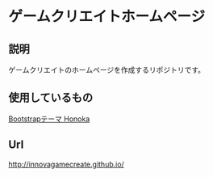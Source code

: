 ﻿ゲームクリエイトホームページ
===

## 説明
ゲームクリエイトのホームページを作成するリポジトリです。

## 使用しているもの
[Bootstrapテーマ Honoka][Honoka]

## Url
http://innovagamecreate.github.io/


[Honoka]: http://honokak.osaka/ "Bootstrapテーマ Honoka"
